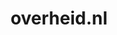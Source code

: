 ---
layout: post
title:  "overheid.nl"
internal_url:  "/dutchgov/overheid.nl.html"
subdomains_count: 1031
all_subdomains_count: 1387
urls_count: 329
ssl_rank: 0
http_rank: 58.686930091185
url_link: /data/overheid.nl/urls.txt
all_subdomains_link: /data/overheid.nl/all_subdomains.txt
subdomains_link: /data/overheid.nl/subdomains.txt
categories: dutchgov
---